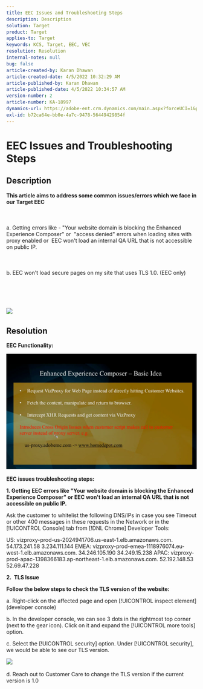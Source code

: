 ```yaml
---
title: EEC Issues and Troubleshooting Steps
description: Description
solution: Target
product: Target
applies-to: Target
keywords: KCS, Target, EEC, VEC
resolution: Resolution
internal-notes: null
bug: false
article-created-by: Karan Dhawan
article-created-date: 4/5/2022 10:32:29 AM
article-published-by: Karan Dhawan
article-published-date: 4/5/2022 10:34:57 AM
version-number: 2
article-number: KA-18997
dynamics-url: https://adobe-ent.crm.dynamics.com/main.aspx?forceUCI=1&pagetype=entityrecord&etn=knowledgearticle&id=11a03cad-cbb4-ec11-983f-000d3a5d0d73
exl-id: b72ca64e-bb0e-4a7c-9478-56449429854f
---
```

# EEC Issues and Troubleshooting Steps

## Description

<b>This article aims to address some common issues/errors which we face in our Target EEC</b><br><br> <br><br>a. Getting errors like - "Your website domain is blocking the Enhanced Experience Composer" or  "access denied" errors when loading sites with proxy enabled or  EEC won't load an internal QA URL that is not accessible on public IP.<br><br> <br><br>b. EEC won't load secure pages on my site that uses TLS 1.0. (EEC only) <br><br> <br><br> <br><br>![](https://adobe-ent.crm.dynamics.com/api/data/v9.0/msdyn_knowledgearticleimages%289163ac73-37ab-ec11-983f-000d3a349523%29/msdyn_blobfile/$value)

## Resolution


<b>EEC Functionality:</b>

![](assets/6ea1c39f-52ab-ec11-983f-000d3a3496ef.png)



<b>EEC issues troubleshooting steps:</b>

<b>1. Getting EEC errors like "Your website domain is blocking the Enhanced Experience Composer" or EEC won't load an internal QA URL that is not accessible on public IP.</b>

Ask the customer to whitelist the following DNS/IPs in case you see Timeout or other 400 messages in these requests in the Network or in the [!UICONTROL Console] tab from [!DNL Chrome] Developer Tools:

US:
vizproxy-prod-us-2024941706.us-east-1.elb.amazonaws.com.
54.173.241.58
3.234.111.144
EMEA:
vizproxy-prod-emea-1118976074.eu-west-1.elb.amazonaws.com.
34.246.105.190
34.249.15.238
APAC:
vizproxy-prod-apac-1398366183.ap-northeast-1.elb.amazonaws.com.
52.192.148.53
52.69.47.228



<b>2.  TLS Issue</b>

<b>Follow the below steps to check the TLS version of the website:</b>

a. Right-click on the affected page and open [!UICONTROL inspect element] (developer console)

b. In the developer console, we can see 3 dots in the rightmost top corner (next to the gear icon). Click on it and expand the [!UICONTROL more tools] option.

c. Select the [!UICONTROL security] option. Under [!UICONTROL security], we would be able to see our TLS version.

![](https://experienceleague.adobe.com/docs/target/assets/firefox_more_info_3.png?lang=en)

d. Reach out to Customer Care to change the TLS version if the current version is 1.0

